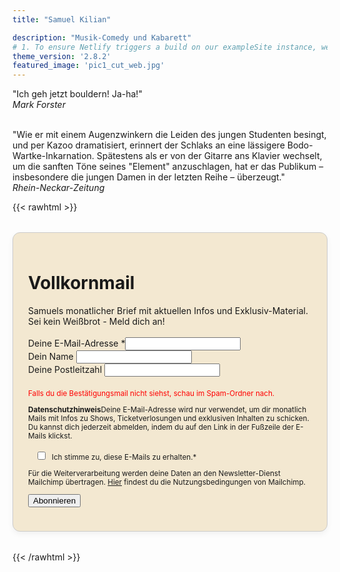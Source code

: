```yaml
---
title: "Samuel Kilian"

description: "Musik-Comedy und Kabarett"
# 1. To ensure Netlify triggers a build on our exampleSite instance, we need to change a file in the exampleSite directory.
theme_version: '2.8.2'
featured_image: 'pic1_cut_web.jpg'
---
```

"Ich geh jetzt bouldern! Ja-ha!"  
*Mark Forster*
&nbsp;  
&nbsp;  

"Wie er mit einem Augenzwinkern die Leiden des jungen Studenten besingt, und per Kazoo dramatisiert, erinnert der Schlaks an eine lässigere Bodo-Wartke-Inkarnation. Spätestens als er von der Gitarre ans Klavier wechselt, um die sanften Töne seines "Element" anzuschlagen, hat er das Publikum – insbesondere die jungen Damen in der letzten Reihe – überzeugt."  
*Rhein-Neckar-Zeitung*


{{< rawhtml >}}
<div id="mc_embed_shell">
    <link href="//cdn-images.mailchimp.com/embedcode/classic-061523.css" rel="stylesheet" type="text/css">
    <style type="text/css">
        /*#mc_embed_signup{background:#fff; false;clear:left; font:14px Helvetica,Arial,sans-serif; width: 600px;}
        /* Add your own Mailchimp form style overrides in your site stylesheet or in this style block.
           We recommend moving this block and the preceding CSS link to the HEAD of your HTML file. */
        #mc-embedded-subscribe-form input[type=checkbox]{display: inline; width: auto;margin-right: 10px;}
        #mergeRow-gdpr {margin-top: 20px;}
        #mergeRow-gdpr fieldset label {font-weight: normal;}
        #mc-embedded-subscribe-form .mc_fieldset{border:none;min-height: 0px;padding-bottom:0px;}
        input[type="number"] {
        -moz-appearance: textfield; /* Firefox */
        }
        input[type="number"]::-webkit-inner-spin-button,
        input[type="number"]::-webkit-outer-spin-button {
        -webkit-appearance: none;
        margin: 0;
        }
        .form-box {
        background-color: #f3e8d1;   /* heller Kasten */
        padding: 1.5rem;             /* Innenabstand */
        border-radius: 12px;         /* abgerundete Ecken */
        border: 1px solid #ccc;      /* optionaler Rand */
        max-width: 600px;
        margin: 2rem auto;           /* zentriert mit Abstand */
        box-shadow: 0 4px 10px rgba(0, 0, 0, 0.05); /* dezenter Schatten */
        }
    </style>
<div id="mc_embed_signup" class="form-box">
    <form action="https://samuelkilian.us18.list-manage.com/subscribe/post?u=9f061ee0cb742764103e2f0e8&amp;id=9e612650a9&amp;v_id=6127&amp;f_id=008bb6e6f0" method="post" id="mc-embedded-subscribe-form" name="mc-embedded-subscribe-form" class="validate" target="_blank">
        <div id="mc_embed_signup_scroll">
        <h1>Vollkornmail</h1>
                Samuels monatlicher Brief mit aktuellen Infos und Exklusiv-Material. Sei kein Weißbrot - Meld dich an!</br></br>
            <!-- <div class="indicates-required"><span class="asterisk">*</span> Angaben erforderlich</div> -->
            <div class="mc-field-group"><label for="mce-EMAIL">Deine E-Mail-Adresse <span class="asterisk">*</span></label><input type="email" name="EMAIL" class="required email" id="mce-EMAIL" required="" value=""></div><div class="mc-field-group"><label for="mce-NAME">Dein Name </label><input type="text" name="NAME" class=" text" id="mce-NAME" value=""></div><div class="mc-field-group"><label for="mce-PLZ">Deine Postleitzahl </label><input type="number" name="PLZ" class=" number" id="mce-PLZ" value=""></div>
            <div id="mergeRow-gdpr" class="mergeRow gdpr-mergeRow content__gdprBlock mc-field-group"><div class="content__gdpr">
            <small><p style="color:red">Falls du die Bestätigungsmail nicht siehst, schau im Spam-Ordner nach.</p>
            <p><label><strong>Datenschutzhinweis</strong></label>Deine E-Mail-Adresse wird nur verwendet, um dir monatlich Mails mit Infos zu Shows, Ticketverlosungen und exklusiven Inhalten zu schicken. Du kannst dich jederzeit abmelden, indem du auf den Link in der Fußzeile der E-Mails klickst.</p><fieldset class="mc_fieldset gdprRequired mc-field-group" name="interestgroup_field"><label class="checkbox subfield" for="gdpr103627"><input type="checkbox" id="gdpr_103627" name="gdpr[103627]" class="gdpr" value="Y"><span>Ich stimme zu, diese E-Mails zu erhalten.<span class="asterisk">*</span></span></label></fieldset><p>Für die Weiterverarbeitung werden deine Daten an den Newsletter-Dienst Mailchimp übertragen. <a href="https://mailchimp.com/legal/terms">Hier</a> findest du die Nutzungsbedingungen von Mailchimp.</p></small></div></div>
        <div id="mce-responses" class="clear foot">
            <div class="response" id="mce-error-response" style="display: none;"></div>
            <div class="response" id="mce-success-response" style="display: none;"></div>
        </div>
    <div style="position: absolute; left: -5000px;" aria-hidden="true">
        /* real people should not fill this in and expect good things - do not remove this or risk form bot signups */
        <input type="text" name="b_9f061ee0cb742764103e2f0e8_9e612650a9" tabindex="-1" value="">
    </div>
        <div class="optionalParent">
            <div class="clear foot">
                <input type="submit" name="subscribe" id="mc-embedded-subscribe" class="button" value="Abonnieren">
            </div>
        </div>
    </div>
</form>
</div>
<script type="text/javascript" src="//s3.amazonaws.com/downloads.mailchimp.com/js/mc-validate.js"></script><script type="text/javascript">(function($) {window.fnames = new Array(); window.ftypes = new Array();fnames[0]='EMAIL';ftypes[0]='email';fnames[1]='NAME';ftypes[1]='text';fnames[2]='PLZ';ftypes[2]='number';}(jQuery));var $mcj = jQuery.noConflict(true);</script></div>
                
{{< /rawhtml >}} 

